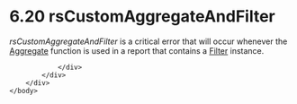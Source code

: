 <html dir="LTR" xmlns:mshelp="http://msdn.microsoft.com/mshelp" xmlns:ddue="http://ddue.schemas.microsoft.com/authoring/2003/5" xmlns:xlink="http://www.w3.org/1999/xlink" xmlns:tool="http://www.microsoft.com/tooltip">
    <head>
        <meta http-equiv="Content-Type" content="text/html; CHARSET=utf-8"></meta>
        <meta name="save" content="history"></meta>
        <title>6.20 rsCustomAggregateAndFilter</title>
        <xml>
            <mshelp:toctitle title="6.20 rsCustomAggregateAndFilter"></mshelp:toctitle>
            <mshelp:rltitle title="[MS-RDL]: rsCustomAggregateAndFilter"></mshelp:rltitle>
            <mshelp:keyword index="A" term="4648921b-c0ec-4587-afd5-0c80de4ec7ec"></mshelp:keyword>
            <mshelp:attr name="DCSext.ContentType" value="open specification"></mshelp:attr>
            <mshelp:attr name="AssetID" value="4648921b-c0ec-4587-afd5-0c80de4ec7ec"></mshelp:attr>
            <mshelp:attr name="TopicType" value="kbRef"></mshelp:attr>
            <mshelp:attr name="DCSext.Title" value="[MS-RDL]: rsCustomAggregateAndFilter" />
        </xml>
    </head>
    <body>
        <div id="header">
            <h1 class="heading">6.20 rsCustomAggregateAndFilter</h1>
        </div>
        <div id="mainSection">
            <div id="mainBody">
                <div id="allHistory" class="saveHistory"></div>
                <div id="sectionSection0" class="section" name="collapseableSection">
                    

<p><i>rsCustomAggregateAndFilter</i> is a critical error that
will occur whenever the <a href="d9eb9bd3-4fb9-4eb8-8abb-576ca9376e64.html">Aggregate</a>
function is used in a report that contains a <a href="c0f6a66a-1055-4f4d-b1e7-4fc47b588ed2.html">Filter</a> instance. </p>


                </div>
            </div>
        </div>
    </body>
</html>